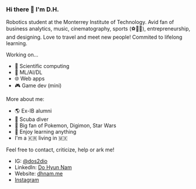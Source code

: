 ### Hi there 👋 I'm D.H.

Robotics student at the Monterrey Institute of Technology. Avid fan of business analytics, music, cinematography, sports (⚽🏀🥋), entrepreneurship, and designing. 
Love to travel and meet new people! Commited to lifelong learning.

Working on...
- 🔬 Scientific computing
- 🧠 ML/AI/DL
- 🌐 Web apps
- 🎮 Game dev (mini)

More about me:
- 🌎 Ex-IB alumni
- 🤿 Scuba diver
- 👾 Big fan of Pokemon, Digimon, Star Wars
- 📗 Enjoy learning anything
- I'm a 🇰🇷 living in 🇲🇽

Feel free to contact, criticize, help or ark me!
- IG: [@dos2dio](https://www.instagram.com/dos2dio/)
- LinkedIn: [Do Hyun Nam](https://www.linkedin.com/in/do-hyun-nam-4779051a9/?locale=en_US)
- Website: [dhnam.me](https://dhnam.me)
- [Instagram](https://instagram.com)


<!--
**dollis2002/dollis2002** is a ✨ _special_ ✨ repository because its `README.md` (this file) appears on your GitHub profile.

Here are some ideas to get you started:

- 🔭 I’m currently working on ...
- 🌱 I’m currently learning ...
- 👯 I’m looking to collaborate on ...
- 🤔 I’m looking for help with ...
- 💬 Ask me about ...
- 📫 How to reach me: ...
- 😄 Pronouns: ...
- ⚡ Fun fact: ...
-->
